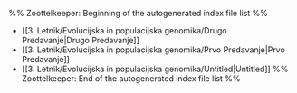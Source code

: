 %% Zoottelkeeper: Beginning of the autogenerated index file list  %%
-  [[3. Letnik/Evolucijska in populacijska genomika/Drugo Predavanje|Drugo Predavanje]]
-  [[3. Letnik/Evolucijska in populacijska genomika/Prvo Predavanje|Prvo Predavanje]]
-  [[3. Letnik/Evolucijska in populacijska genomika/Untitled|Untitled]]
%% Zoottelkeeper: End of the autogenerated index file list  %%
